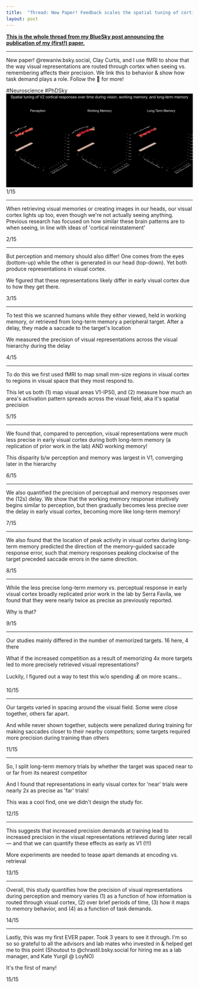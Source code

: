 ```yaml
---
title:  "Thread: New Paper! Feedback scales the spatial tuning of cortical responses during visual working memory and long-term memory"
layout: post
---
```


[**This is the whole thread from my BlueSky post announcing the publication of my (first!) paper.**](https://bsky.app/profile/robwoodry.bsky.social/post/3lp5jw4tbus2q)

- - -
New paper! @rewaniw.bsky.social, Clay Curtis, and I use fMRI to show that the way visual representations are routed through cortex when seeing vs. remembering affects their precision. We link this to behavior & show how task demand plays a role. Follow the 🧵 for more!

#Neuroscience #PhDSky
![Memory in Visual Cortex](/assets/animations/V2_surfplots.gif)
1/15
- - - 
When retrieving visual memories or creating images in our heads, our visual cortex lights up too, even though we're not actually seeing anything. Previous research has focused on how similar these brain patterns are to when seeing, in line with ideas of 'cortical reinstatement' 

2/15
- - - - 
But perception and memory should also differ! One comes from the eyes (bottom-up) while the other is generated in our head (top-down). Yet both produce representations in visual cortex.  

We figured that these representations likely differ in early visual cortex due to how they get there.

3/15
- - - 
To test this we scanned humans while they either viewed, held in working memory, or retrieved from long-term memory a peripheral target. After a delay, they made a saccade to the target's location

We measured the precision of visual representations across the visual hierarchy during the delay

4/15
- - -
To do this we first used fMRI to map small mm-size regions in visual cortex to regions in visual space that they most respond to.

This let us both (1) map visual areas V1-IPS0, and (2) measure how much an area's activation pattern spreads across the visual field, aka it's spatial precision

5/15
- - -
We found that, compared to perception, visual representations were much less precise in early visual cortex during both long-term memory (a replication of prior work in the lab) AND working memory!

This disparity b/w perception and memory was largest in V1, converging later in the hierarchy

6/15
- - -
We also quantified the precision of perceptual and memory responses over the (12s) delay. We show that the working memory response intuitively begins similar to perception, but then gradually becomes less precise over the delay in early visual cortex, becoming more like long-term memory!

7/15
- - -
We also found that the location of peak activity in visual cortex during long-term memory predicted the direction of the memory-guided saccade response error, such that memory responses peaking clockwise of the target preceded saccade errors in the same direction.

8/15
- - -
While the less precise long-term memory vs. perceptual response in early visual cortex broadly replicated prior work in the lab by Serra Favila, we found that they were nearly twice as precise as previously reported.

Why is that?

9/15
- - -
Our studies mainly differed in the number of memorized targets. 16 here, 4 there 

What if the increased competition as a result of memorizing 4x more targets led to more precisely retrieved visual representations?

Luckily, I figured out a way to test this w/o spending 💰 on more scans...

10/15
- - -
Our targets varied in spacing around the visual field. Some were close together, others far apart.

And while never shown together, subjects were penalized during training for making saccades closer to their nearby competitors; some targets required more precision during training than others

11/15
- - -
So, I split long-term memory trials by whether the target was spaced near to or far from its nearest competitor

And I found that representations in early visual cortex for 'near' trials were nearly 2x as precise as 'far' trials!

This was a cool find, one we didn't design the study for.

12/15
- - -
This suggests that increased precision demands at training lead to increased precision in the visual representations retrieved during later recall — and that we can quantify these effects as early as V1 (!!!)

More experiments are needed to tease apart demands at encoding vs. retrieval

13/15
- - -
Overall, this study quantifies how the precision of visual representations during perception and memory varies (1) as a function of how information is routed through visual cortex, (2) over brief periods of time, (3) how it maps to memory behavior, and (4) as a function of task demands.

14/15
- - -
Lastly, this was my first EVER paper. Took 3 years to see it through. I'm so so so grateful to all the advisors and lab mates who invested in & helped get me to this point (Shoutout to @chrastil.bsky.social for hiring me as a lab manager, and Kate Yurgil @ LoyNO)

It's the first of many!

15/15



